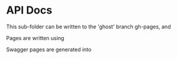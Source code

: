 # API Docs
This sub-folder can be written to the 'ghost' branch gh-pages, and 

Pages are written using 

Swagger pages are generated into 
